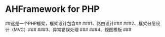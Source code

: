 # AHFramework for PHP #

##这是一个PHP框架，框架设计包含##
###1、路由设计###
###2、框架分层设计（MVC）###
###3、异常错误处理 ###
###4、视图模板 ###